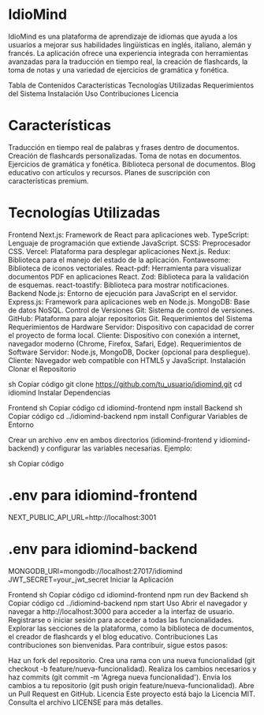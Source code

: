 

# IdioMind



IdioMind es una plataforma de aprendizaje de idiomas que ayuda a los usuarios a mejorar sus habilidades lingüísticas en inglés, italiano, alemán y francés. La aplicación ofrece una experiencia integrada con herramientas avanzadas para la traducción en tiempo real, la creación de flashcards, la toma de notas y una variedad de ejercicios de gramática y fonética.

Tabla de Contenidos
Características
Tecnologías Utilizadas
Requerimientos del Sistema
Instalación
Uso
Contribuciones
Licencia
# Características
Traducción en tiempo real de palabras y frases dentro de documentos.
Creación de flashcards personalizadas.
Toma de notas en documentos.
Ejercicios de gramática y fonética.
Biblioteca personal de documentos.
Blog educativo con artículos y recursos.
Planes de suscripción con características premium.
# Tecnologías Utilizadas
Frontend
Next.js: Framework de React para aplicaciones web.
TypeScript: Lenguaje de programación que extiende JavaScript.
SCSS: Preprocesador CSS.
Vercel: Plataforma para desplegar aplicaciones Next.js.
Redux: Biblioteca para el manejo del estado de la aplicación.
Fontawesome: Biblioteca de iconos vectoriales.
React-pdf: Herramienta para visualizar documentos PDF en aplicaciones React.
Zod: Biblioteca para la validación de esquemas.
react-toastify: Biblioteca para mostrar notificaciones.
Backend
Node.js: Entorno de ejecución para JavaScript en el servidor.
Express.js: Framework para aplicaciones web en Node.js.
MongoDB: Base de datos NoSQL.
Control de Versiones
Git: Sistema de control de versiones.
GitHub: Plataforma para alojar repositorios Git.
Requerimientos del Sistema
Requerimientos de Hardware
Servidor: Dispositivo con capacidad de correr el proyecto de forma local.
Cliente: Dispositivo con conexión a internet, navegador moderno (Chrome, Firefox, Safari, Edge).
Requerimientos de Software
Servidor: Node.js, MongoDB, Docker (opcional para despliegue).
Cliente: Navegador web compatible con HTML5 y JavaScript.
Instalación
Clonar el Repositorio

sh
Copiar código
git clone https://github.com/tu_usuario/idiomind.git
cd idiomind
Instalar Dependencias

Frontend
sh
Copiar código
cd idiomind-frontend
npm install
Backend
sh
Copiar código
cd ../idiomind-backend
npm install
Configurar Variables de Entorno

Crear un archivo .env en ambos directorios (idiomind-frontend y idiomind-backend) y configurar las variables necesarias. Ejemplo:

sh
Copiar código
# .env para idiomind-frontend
NEXT_PUBLIC_API_URL=http://localhost:3001

# .env para idiomind-backend
MONGODB_URI=mongodb://localhost:27017/idiomind
JWT_SECRET=your_jwt_secret
Iniciar la Aplicación

Frontend
sh
Copiar código
cd idiomind-frontend
npm run dev
Backend
sh
Copiar código
cd ../idiomind-backend
npm start
Uso
Abrir el navegador y navegar a http://localhost:3000 para acceder a la interfaz de usuario.
Registrarse o iniciar sesión para acceder a todas las funcionalidades.
Explorar las secciones de la plataforma, como la biblioteca de documentos, el creador de flashcards y el blog educativo.
Contribuciones
Las contribuciones son bienvenidas. Para contribuir, sigue estos pasos:

Haz un fork del repositorio.
Crea una rama con una nueva funcionalidad (git checkout -b feature/nueva-funcionalidad).
Realiza los cambios necesarios y haz commits (git commit -m 'Agrega nueva funcionalidad').
Envía los cambios a tu repositorio (git push origin feature/nueva-funcionalidad).
Abre un Pull Request en GitHub.
Licencia
Este proyecto está bajo la Licencia MIT. Consulta el archivo LICENSE para más detalles.